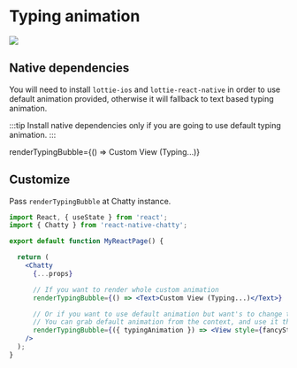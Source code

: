 # Typing animation

![](/img/typing.gif)


## Native dependencies

You will need to install `lottie-ios` and `lottie-react-native` in order to use default animation provided, otherwise it will fallback to text based typing animation.

:::tip
  Install native dependencies only if you are going to use default typing animation.
:::

renderTypingBubble={() => <Text>Custom View (Typing...)</Text>}

## Customize

Pass `renderTypingBubble` at Chatty instance.

```jsx
import React, { useState } from 'react';
import { Chatty } from 'react-native-chatty';

export default function MyReactPage() {

  return (
    <Chatty
      {...props}

      // If you want to render whole custom animation
      renderTypingBubble={() => <Text>Custom View (Typing...)</Text>}

      // Or if you want to use default animation but want's to change the container
      // You can grab default animation from the context, and use it that way too!.
      renderTypingBubble={({ typingAnimation }) => <View style={fancyStyles}>{typingAnimation}</View>}
    />
  );
}
```
